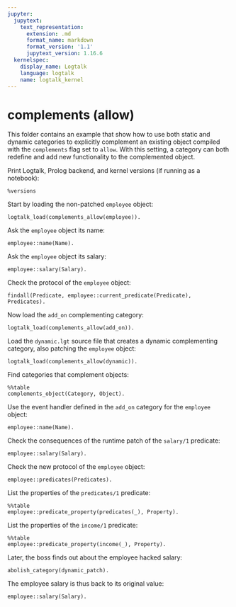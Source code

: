 ```yaml
---
jupyter:
  jupytext:
    text_representation:
      extension: .md
      format_name: markdown
      format_version: '1.1'
      jupytext_version: 1.16.6
  kernelspec:
    display_name: Logtalk
    language: logtalk
    name: logtalk_kernel
---
```


<!--
________________________________________________________________________

This file is part of Logtalk <https://logtalk.org/>  
SPDX-FileCopyrightText: 1998-2025 Paulo Moura <pmoura@logtalk.org>  
SPDX-License-Identifier: Apache-2.0

Licensed under the Apache License, Version 2.0 (the "License");
you may not use this file except in compliance with the License.
You may obtain a copy of the License at

    http://www.apache.org/licenses/LICENSE-2.0

Unless required by applicable law or agreed to in writing, software
distributed under the License is distributed on an "AS IS" BASIS,
WITHOUT WARRANTIES OR CONDITIONS OF ANY KIND, either express or implied.
See the License for the specific language governing permissions and
limitations under the License.
________________________________________________________________________
-->

# complements (allow)

This folder contains an example that show how to use both static and dynamic
categories to explicitly complement an existing object compiled with the
`complements` flag set to `allow`. With this setting, a category can both
redefine and add new functionality to the complemented object.

Print Logtalk, Prolog backend, and kernel versions (if running as a notebook):

```logtalk
%versions
```

Start by loading the non-patched `employee` object:

```logtalk
logtalk_load(complements_allow(employee)).
```

Ask the `employee` object its name:

```logtalk
employee::name(Name).
```

<!--
Name = john.
-->

Ask the `employee` object its salary:

```logtalk
employee::salary(Salary).
```

<!--
Salary = 23500.
-->

Check the protocol of the `employee` object:

```logtalk
findall(Predicate, employee::current_predicate(Predicate), Predicates).
```

<!--
Predicates = [age/1, name/1, salary/1].
-->

Now load the `add_on` complementing category:

```logtalk
logtalk_load(complements_allow(add_on)).
```

Load the `dynamic.lgt` source file that creates a dynamic complementing
category, also patching the `employee` object:

```logtalk
logtalk_load(complements_allow(dynamic)).
```

Find categories that complement objects:

```logtalk
%%table
complements_object(Category, Object).
```

<!--
Category = dynamic_patch, Object = employee ;
Category = add_on, Object = employee ;
false.
-->

Use the event handler defined in the `add_on` category for the `employee` object:

```logtalk
employee::name(Name).
```

<!--
Received message name(_16) from user
Name = john.
-->

Check the consequences of the runtime patch of the `salary/1` predicate:

```logtalk
employee::salary(Salary).
```

<!--
Received message salary(_G192) from user
Salary = 42000.
-->

Check the new protocol of the `employee` object:

```logtalk
employee::predicates(Predicates).
```

<!--
Received message predicates(_G180) from user

Predicates = [after/3, age/1, before/3, income/1, name/1, predicates/1, salary/1].
-->

List the properties of the `predicates/1` predicate:

```logtalk
%%table
employee::predicate_property(predicates(_), Property).
```

<!--
Property = logtalk ;
Property = scope(public) ;
Property = (public) ;
Property = static ;
Property = declared_in(add_on) ;
Property = declared_in(add_on, 29) ;
Property = defined_in(add_on) ;
Property = defined_in(add_on, 31) ;
Property = number_of_clauses(1).
-->

List the properties of the `income/1` predicate:

```logtalk
%%table
employee::predicate_property(income(_), Property).
```

<!--
Property = logtalk ;
Property = scope(public) ;
Property = (public) ;
Property = static ;
Property = declared_in(employee) ;
Property = alias_of(salary(_G3724)) ;
Property = defined_in(dynamic_patch) ;
Property = number_of_clauses(0).
-->

Later, the boss finds out about the employee hacked salary:

```logtalk
abolish_category(dynamic_patch).
```

<!--
true.
-->

The employee salary is thus back to its original value:

```logtalk
employee::salary(Salary).
```

<!--
Received message salary(_G192) from user
Salary = 23500.
-->
